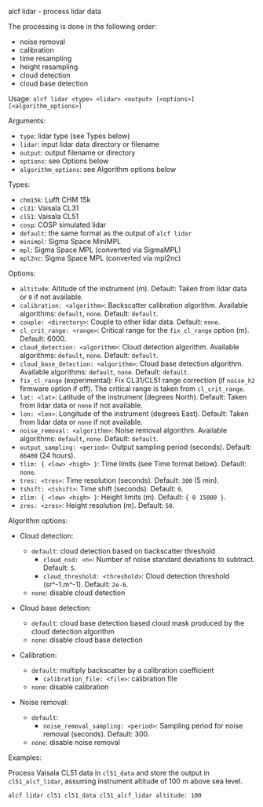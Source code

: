 
alcf lidar - process lidar data

The processing is done in the following order:

- noise removal
- calibration
- time resampling
- height resampling
- cloud detection
- cloud base detection

Usage: `alcf lidar <type> <lidar> <output> [<options>] [<algorithm_options>]`

Arguments:

- `type`: lidar type (see Types below)
- `lidar`: input lidar data directory or filename
- `output`: output filename or directory
- `options`: see Options below
- `algorithm_options`: see Algorithm options below

Types:

- `chm15k`: Lufft CHM 15k
- `cl31`: Vaisala CL31
- `cl51`: Vaisala CL51
- `cosp`: COSP simulated lidar
- `default`: the same format as the output of `alcf lidar`
- `minimpl`: Sigma Space MiniMPL
- `mpl`: Sigma Space MPL (converted via SigmaMPL)
- `mpl2nc`: Sigma Space MPL (converted via mpl2nc)

Options:

- `altitude`: Altitude of the instrument (m).
    Default: Taken from lidar data or `0` if not available.
- `calibration: <algorithm>`: Backscatter calibration algorithm.
    Available algorithms: `default`, `none`. Default: `default`.
- `couple: <directory>`: Couple to other lidar data. Default: `none`.
- `cl_crit_range: <range>`: Critical range for the `fix_cl_range` option (m).
    Default: 6000.
- `cloud_detection: <algorithm>`: Cloud detection algorithm.
    Available algorithms: `default`, `none`. Default: `default`.
- `cloud_base_detection: <algorithm>`: Cloud base detection algorithm.
    Available algorithms: `default`, `none`. Default: `default`.
- `fix_cl_range` (experimental): Fix CL31/CL51 range correction (if `noise_h2`
	firmware option if off). The critical range is taken from `cl_crit_range`.
- `lat: <lat>`: Latitude of the instrument (degrees North).
    Default: Taken from lidar data or `none` if not available.
- `lon: <lon>`: Longitude of the instrument (degrees East).
    Default: Taken from lidar data or `none` if not available.
- `noise_removal: <algorithm>`: Noise removal algorithm.
    Available algorithms: `default`, `none`.  Default: `default`.
- `output_sampling: <period>`: Output sampling period (seconds).
    Default: `86400` (24 hours).
- `tlim: { <low> <high> }`: Time limits (see Time format below).
    Default: `none`.
- `tres: <tres>`: Time resolution (seconds). Default: `300` (5 min).
- `tshift: <tshift>`: Time shift (seconds). Default: `0`.
- `zlim: { <low> <high> }`: Height limits (m). Default: `{ 0 15000 }`.
- `zres: <zres>`: Height resolution (m). Default: `50`.

Algorithm options:

- Cloud detection:
    - `default`: cloud detection based on backscatter threshold
        - `cloud_nsd: <n>`: Number of noise standard deviations to subtract.
            Default: `5`.
        - `cloud_threshold: <threshold>`: Cloud detection threshold
            (sr^-1.m^-1). Default: `2e-6`.
	- `none`: disable cloud detection

- Cloud base detection:
	- `default`: cloud base detection based cloud mask produced by the cloud
		detection algorithm
	- `none`: disable cloud base detection

- Calibration:
    - `default`: multiply backscatter by a calibration coefficient
        - `calibration_file: <file>`: calibration file
	- `none`: disable calibration

- Noise removal:
    - `default`:
        - `noise_removal_sampling: <period>`: Sampling period for noise removal
            (seconds). Default: 300.
    - `none`: disable noise removal

Examples:

Process Vaisala CL51 data in `cl51_data` and store the output in
`cl51_alcf_lidar`, assuming instrument altitude of 100 m above sea level.

    alcf lidar cl51 cl51_data cl51_alcf_lidar altitude: 100
	